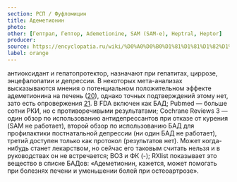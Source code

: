```yaml
---
section: РСП / Фуфломицин
title: Адеметионин
photo:
other: [Гептрал, Гептор, Ademetionine, SAM (SAM-e), Heptral, Heptor]
producer:
source: https://encyclopatia.ru/wiki/%D0%A0%D0%B0%D1%81%D1%81%D1%82%D1%80%D0%B5%D0%BB%D1%8C%D0%BD%D1%8B%D0%B9_%D1%81%D0%BF%D0%B8%D1%81%D0%BE%D0%BA_%D0%BF%D1%80%D0%B5%D0%BF%D0%B0%D1%80%D0%B0%D1%82%D0%BE%D0%B2
label: orange
---
```


антиоксидант и гепатопротектор, назначают при гепатитах, циррозе, энцефалопатии и депрессии. В некоторых мета-анализах высказываются мнения о потенциальном положительном эффекте адеметионина на печень ([20](http://www.journal-of-hepatology.eu/article/S0168-8278%2812%2900409-6/fulltext#s0070)), однако точных подтверждений этому нет, зато есть опровержения [21](http://www.ncbi.nlm.nih.gov/pubmed/16625556). В FDA включен как БАД; Pubmed — больше сотни РКИ, но с противоречивыми результатами; Cochrane Reviews 3 — один обзор по использованию антидепрессантов при отказе от курения (SAM не работает), второй обзор по использованию БАД для профилактики постнатальной депрессии (ни один БАД не работает), третий доступен только как протокол (результатов нет). Может когда-нибудь станет лекарством, но сейчас его таковым считать нельзя и в руководствах он не встречается; ВОЗ и ФК (-); RXlist показывает это вещество в списке БАДов: «Адеметионин, кажется, может помогать при болезнях печени и уменьшении болей при остеоартрозе».
